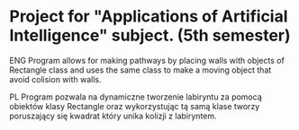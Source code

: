 # Project for "Applications of Artificial Intelligence" subject.  (5th semester)

ENG
Program allows for making pathways by placing walls with objects of Rectangle class and uses the same class to make a moving object that avoid colision with walls.

PL
Program pozwala na dynamiczne tworzenie labiryntu za pomocą obiektów klasy Rectangle oraz wykorzystując tą samą klase tworzy poruszający się kwadrat który unika kolizji z labiryntem.
